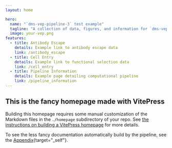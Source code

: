 ```yaml
---
layout: home

hero:
  name: "`dms-vep-pipeline-3` test example"
  tagline: "A collection of data, figures, and information for `dms-vep-pipeline-3` test example"
  image: your-vep.png
features:
  - title: Antibody Escape
    details: Example link to antibody escape data
    link: /antibody_escape
  - title: Cell Entry
    details: Example link to functional selection data
    link: /cell_entry
  - title: Pipeline Information
    details: Example page detailing computational pipeline
    link: /pipeline_information
---
```


## This is the fancy homepage made with VitePress
Building this homepage requires some manual customization of the Markdown files in the `./homepage` subdirectory of your repo.
See [the instructions on building a VitePress homepage](https://github.com/dms-vep/dms-vep-pipeline-3/blob/main/homepage/README.md) for more details.

To see the less fancy documentation automatically build by the pipeline, see the [Appendix](/appendix){target="_self"}.

